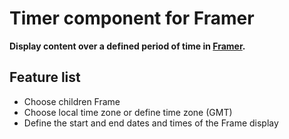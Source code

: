 # Timer component for Framer

**Display content over a defined period of time in [Framer](http://framer.com).**

## Feature list

* Choose children Frame
* Choose local time zone or define time zone (GMT)
* Define the start and end dates and times of the Frame display
